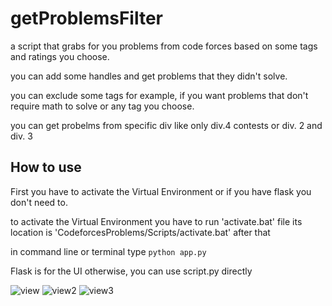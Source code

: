 # getProblemsFilter
a script that grabs for you problems from code forces based on some tags and ratings you choose.

you can add some handles and get problems that they didn't solve.

you can exclude some tags for example, if you want problems that don't require math to solve or any tag you choose.

you can get probelms from specific div like only div.4 contests or div. 2 and div. 3

## How to use 
First you have to activate the Virtual Environment or if you have flask you don't need to.

to activate the Virtual Environment you have to run 'activate.bat' file its location is 'CodeforcesProblems/Scripts/activate.bat' after that 

in command line or terminal type 
``
python app.py
``

Flask is for the UI otherwise, you can use script.py directly  

![view](https://github.com/MohamedSamehMohamed/getProblemsFilter/assets/32108759/c1c43700-101d-4190-97ea-a45cae88963c)
![view2](https://github.com/MohamedSamehMohamed/getProblemsFilter/assets/32108759/432b1eba-9973-4f3c-9475-3783fb7eadea)
![view3](https://github.com/MohamedSamehMohamed/getProblemsFilter/assets/32108759/501c5312-c10b-4416-b173-308221316afb)
